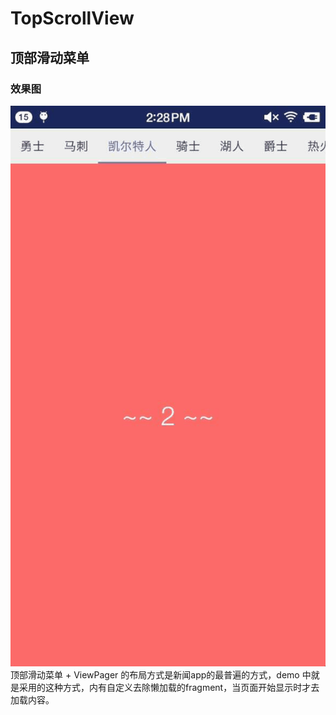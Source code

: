 # TopScrollView
## 顶部滑动菜单
### 效果图
![效果图](https://github.com/QQzs/Image/blob/master/TopScrollView/show_img.gif)<br>
顶部滑动菜单 + ViewPager 的布局方式是新闻app的最普遍的方式，demo 中就是采用的这种方式，内有自定义去除懒加载的fragment，当页面开始显示时才去加载内容。
